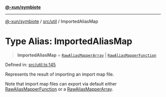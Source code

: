 [**@-xun/symbiote**](../../../README.md)

***

[@-xun/symbiote](../../../README.md) / [src/util](../README.md) / ImportedAliasMap

# Type Alias: ImportedAliasMap

> **ImportedAliasMap** = [`RawAliasMapperArray`](RawAliasMapperArray.md) \| [`RawAliasMapperFunction`](RawAliasMapperFunction.md)

Defined in: [src/util.ts:145](https://github.com/Xunnamius/symbiote/blob/450f56aebb4b9ee6be666259169f3898916253ca/src/util.ts#L145)

Represents the result of importing an import map file.

Note that import map files can export via default either
[RawAliasMapperFunction](RawAliasMapperFunction.md) or a [RawAliasMapperArray](RawAliasMapperArray.md).
